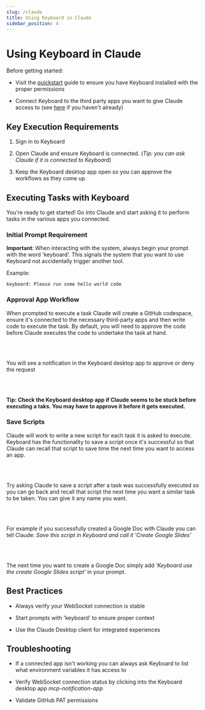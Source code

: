 ```yaml
---
slug: /claude
title: Using Keyboard in Claude
sidebar_position: 4
---
```


# Using Keyboard in Claude

Before getting started: 

* Visit the [quickstart](https://docs.keyboard.dev/docs/quickstart) guide to ensure you have Keyboard installed with the proper permissions

* Connect Keyboard to the third party apps you want to give Claude access to (see [here](https://docs.keyboard.dev/docs/connectapps) if you haven't already)

## Key Execution Requirements

1. Sign in to Keyboard 

2. Open Claude and ensure Keyboard is connected. (*Tip: you can ask Claude if it is connected to Keyboard*)

3. Keep the Keyboard desktop app open so you can approve the workflows as they come up

## Executing Tasks with Keyboard

You're ready to get started! Go into Claude and start asking it to perform tasks in the various apps you connected. 

### Initial Prompt Requirement

**Important**: When interacting with the system, always begin your prompt with the word 'keyboard'. This signals the system that you want to use Keyboard not accidentally trigger another tool.

Example:

```
keyboard: Please run some hello world code
```

### Approval App Workflow

When prompted to execute a task Claude will create a GitHub codespace, ensure it's connected to the necessary third-party apps and then write code to execute the task. By default, you will need to approve the code before Claude executes the code to undertake the task at hand. 

<br></br>

You will see a notification in the Keyboard desktop app to approve or deny the request

<br></br>

**Tip: Check the Keyboard desktop app if Claude seems to be stuck before executing a taks. You may have to approve it before it gets executed.**

### Save Scripts

Claude will work to write a new script for each task it is asked to execute. Keyboard has the functionality to save a script once it's successful so that Claude can recall that script to save time the next time you want to access an app. 

<br></br>

Try asking Claude to save a script after a task was successfully executed so you can go back and recall that script the next time you want a similar task to be taken. You can give it any name you want. 

<br></br>

For example if you successfully created a Google Doc with Claude you can tell Claude: *Save this script in Keyboard and call it 'Create Google Slides'* 

<br></br>

The next time you want to create a Google Doc simply add *'Keyboard use the create Google Slides script'* in your prompt. 

## Best Practices

* Always verify your WebSocket connection is stable

* Start prompts with 'keyboard' to ensure proper context

* Use the Claude Desktop client for integrated experiences

## Troubleshooting

* If a connected app isn't working you can always ask Keyboard to list what environment variables it has access to

* Verify WebSocket connection status by clicking into the Keyboard desktop app *mcp-notification-app*

* Validate GitHub PAT permissions

